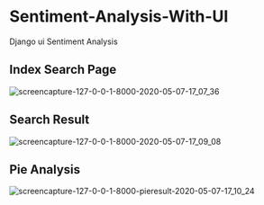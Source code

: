 # Sentiment-Analysis-With-UI
Django ui Sentiment Analysis 

## Index Search Page
![screencapture-127-0-0-1-8000-2020-05-07-17_07_36](https://user-images.githubusercontent.com/25637616/81290216-4b80be00-9085-11ea-9b53-cf071657a5b8.png)


## Search Result 
![screencapture-127-0-0-1-8000-2020-05-07-17_09_08](https://user-images.githubusercontent.com/25637616/81290337-84209780-9085-11ea-9668-9aeca6953872.png)


## Pie Analysis
![screencapture-127-0-0-1-8000-pieresult-2020-05-07-17_10_24](https://user-images.githubusercontent.com/25637616/81290418-a9150a80-9085-11ea-88ac-9b3401b655be.png)
